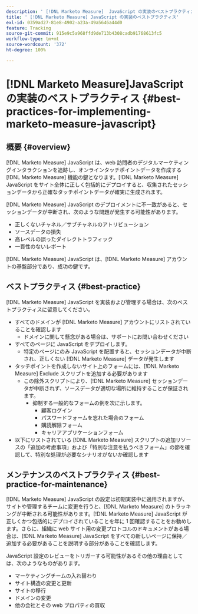 ```yaml
---
description: ' [!DNL Marketo Measure]  JavaScript の実装のベストプラクティス -  [!DNL Marketo Measure]'
title: ' [!DNL Marketo Measure] JavaScript の実装のベストプラクティス'
exl-id: 0359ad27-81e8-4902-a23a-49a5646a44d0
feature: Tracking
source-git-commit: 915e9c5a968ffd9de713b4308cadb91768613fc5
workflow-type: tm+mt
source-wordcount: '372'
ht-degree: 100%

---
```


# [!DNL Marketo Measure]JavaScript の実装のベストプラクティス {#best-practices-for-implementing-marketo-measure-javascript}

## 概要 {#overview}

[!DNL Marketo Measure] JavaScript は、web 訪問者のデジタルマーケティングインタラクションを追跡し、オンラインタッチポイントデータを作成する [!DNL Marketo Measure] 機能の鍵となります。[!DNL Marketo Measure] JavaScript をサイト全体に正しく包括的にデプロイすると、収集されたセッションデータから正確なタッチポイントデータが確実に生成されます。

[!DNL Marketo Measure] JavaScript のデプロイメントに不一致があると、セッションデータが中断され、次のような問題が発生する可能性があります。

* 正しくないチャネル／サブチャネルのアトリビューション
* ソースデータの損失
* 高レベルの誤ったダイレクトトラフィック
* 一貫性のないレポート

[!DNL Marketo Measure] JavaScript は、[!DNL Marketo Measure] アカウントの基盤部分であり、成功の鍵です。

## ベストプラクティス {#best-practice}

[!DNL Marketo Measure] JavaScript を実装および管理する場合は、次のベストプラクティスに留意してください。

* すべてのドメインが [!DNL Marketo Measure] アカウントにリストされていることを確認します
   * ドメインに関して懸念がある場合は、サポートにお問い合わせください
* すべてのページに JavaScript をデプロイします。
   * 特定のページにのみ JavaScript を配置すると、セッションデータが中断され、正しくない [!DNL Marketo Measure] データが発生します
* タッチポイントを作成しないサイト上のフォームには、[!DNL Marketo Measure] Exclude スクリプトを追加する必要があります
   * この除外スクリプトにより、[!DNL Marketo Measure] セッションデータが中断されず、ソースデータが適切な場所に維持することが保証されます。
      * 抑制する一般的なフォームの例を次に示します。
         * 顧客ログイン
         * パスワードフォームを忘れた場合のフォーム
         * 購読解除フォーム
         * キャリアアプリケーションフォーム
* 以下にリストされている [!DNL Marketo Measure] スクリプトの追加リソースの「追加の考慮事項」および「特別な注意を払うべきフォーム」の節を確認して、特別な処理が必要なシナリオがないか確認します

## メンテナンスのベストプラクティス {#best-practice-for-maintenance}

[!DNL Marketo Measure] JavaScript の設定は初期実装中に適用されますが、サイトや管理するチームに変更を行うと、[!DNL Marketo Measure] のトラッキングが中断される可能性があります。[!DNL Marketo Measure] JavaScript が正しくかつ包括的にデプロイされていることを年に 1 回確認することをお勧めします。さらに、組織に web サイト用の変更プロトコルのドキュメントがある場合は、[!DNL Marketo Measure] JavaScript をすべての新しいページに保持／追加する必要があることを説明する部分があることを確認します。

JavaScript 設定のレビューをトリガーする可能性があるその他の理由としては、次のようなものがあります。

* マーケティングチームの入れ替わり
* サイト構造の変更と更新
* サイトの移行
* ドメインの変更
* 他の会社とその web プロパティの買収
